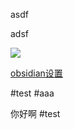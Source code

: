 asdf

adsf


![](../photo/Pasted%20image%2020220926111025.png)

[obsidian设置](../tool/obsidian设置.md)

#test
#aaa

你好啊 #test 

